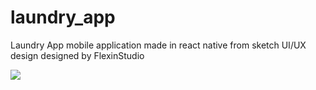 # laundry_app
Laundry App mobile application made in react native from sketch UI/UX design designed by FlexinStudio

<img src="https://static-2.gumroad.com/res/gumroad/6261319221369/asset_previews/fbb9e83038491321e83fe44b5eb6231b/retina/Dribbble222.png" />
